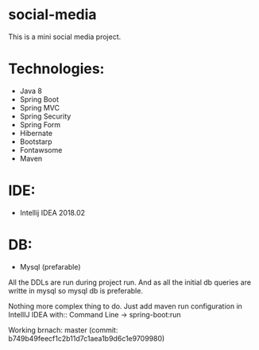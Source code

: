 # social-media
This is a mini social media project.

# Technologies:
- Java 8
- Spring Boot
- Spring MVC
- Spring Security
- Spring Form
- Hibernate
- Bootstarp
- Fontawsome
- Maven

# IDE:
- Intellij IDEA 2018.02

# DB:
- Mysql (prefarable)


All the DDLs are run during project run. And as all the initial db queries are writte in mysql so mysql db is preferable.

Nothing more complex thing to do. Just add maven run configuration in IntellIJ IDEA with:: Command Line -> spring-boot:run

Working brnach: master (commit: b749b49feecf1c2b11d7c1aea1b9d6c1e9709980)
